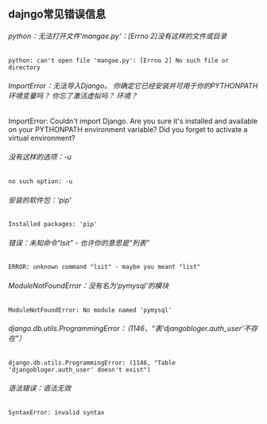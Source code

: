 ## dajngo常见错误信息

###### python：无法打开文件'mangae.py'：[Errno 2]没有这样的文件或目录

```
python: can't open file 'mangae.py': [Errno 2] No such file or directory

```

###### ImportError：无法导入Django。 你确定它已经安装并可用于你的PYTHONPATH环境变量吗？ 你忘了激活虚拟吗？ 环境？

ImportError: Couldn't import Django. Are you sure it's installed and available on your PYTHONPATH environment variable? Did you forget to activate a virtual
 environment?

###### 没有这样的选项：-u

```
no such option: -u

```

###### 安装的软件包：'pip'

```
Installed packages: 'pip'
```



###### 错误：未知命令“lsit” - 也许你的意思是“列表”

```
ERROR: unknown command "lsit" - maybe you meant "list"

```

###### ModuleNotFoundError：没有名为'pymysql'的模块

```
ModuleNotFoundError: No module named 'pymysql'
```

###### django.db.utils.ProgrammingError：（1146，“表'djangobloger.auth_user'不存在”）

```
django.db.utils.ProgrammingError: (1146, "Table 'djangobloger.auth_user' doesn't exist")

```

###### 语法错误：语法无效

```
SyntaxError: invalid syntax
```

